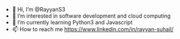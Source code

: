 - 👋 Hi, I’m @RayyanS3
- 👀 I’m interested in software development and cloud computing
- 🌱 I’m currently learning Python3 and Javascript
- 📫 How to reach me https://www.linkedin.com/in/rayyan-suhail/

<!---
RayyanS3/RayyanS3 is a ✨ special ✨ repository because its `README.md` (this file) appears on your GitHub profile.
You can click the Preview link to take a look at your changes.
--->
